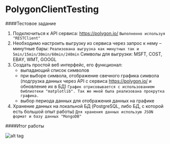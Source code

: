 # PolygonClientTesting

 ####Тестовое задание
 
 1. Подключиться к API сервиса: https://polygon.io/
    `Выполненно используя "RESTClient"`
 2. Необходимо настроить выгрузку из сервиса через запрос к нему – минутные бары:
    `Реализована выгрузка как минутных так и 5min/15min/30min/60min/240min`
    Символы для выгрузки: MSFT, COST, EBAY, WMT, GOOGL
 3. Cоздать простой веб интерфейс, его функционал:
    - выпадающий список символов                                                                                                           
    - при выборе символа, отображение свечного графика символа (подгрузка данных через API с сервиса https://polygon.io/  и обновление их в БД)
    `График отрисовывается с использованием библиотеки "matplotlib". Так же мной была реализована прокрутка графика.`                                                                                                                      
    - выбор периода данных для отображения данных на графике
 4. Хранение данных на локальной БД (PostgreSQL, либо БД, с которой есть большой опыт работы)
    `Для хранения данных использую JSON формат и базу данных "MongoDB"`
 
 ####Итог работы

![alt tag](https://i.imgur.com/fSbSn9u.png "Главное окно программы")

